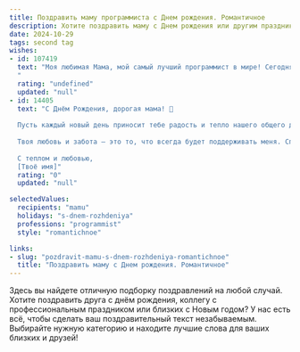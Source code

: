```yaml
---
title: Поздравить маму программиста c Днем рождения. Романтичное
description: Хотите поздравить маму c Днем рождения или другим праздником? Наш ИИ создаст незабываемое поздравление, а вы обязательно выделитесь среди других.  
date: 2024-10-29
tags: second tag
wishes:
- id: 107419
  text: "Моя любимая Мама, мой самый лучший программист в мире! Сегодня, в твой день рождения, я хочу сказать тебе, что ты – уникальный код, написанный самой жизнью, код, полный любви, нежности и бесконечной мудрости.  Твоя забота – это безупречный алгоритм счастья, а твой взгляд – самая прекрасная debug-консоль, которая всегда указывает правильный путь. Спасибо тебе за то, что ты есть, за твою фантастическую способность решать любые жизненные задачи и за то, что  ты всегда веришь в меня. С днем рождения, моя дорогая! Пусть твоя жизнь будет наполнена только позитивными событиями,  а каждый день будет как успешный компиляционный процесс – чистый и красивый результат!  Я люблю тебя!
  "
  rating: "undefined"
  updated: "null"
- id: 14405
  text: "С Днём Рождения, дорогая мама! 🎉
  
  Пусть каждый новый день приносит тебе радость и тепло нашего общего дома. Ты не только мама, но и настоящий программист, который умеет решать любые задачи с легкостью и грацией. Пусть твои проекты всегда завершаются успехом, а код твой будет всегда без ошибок.
  
  Твоя любовь и забота – это то, что всегда будет поддерживать меня. Спасибо за всё, что ты делаешь для нас. Ты – моя самая большая вдохновительница и герой.
  
  С теплом и любовью,
  [Твоё имя]"
  rating: "0"
  updated: "null"

selectedValues:
  recipients: "mamu"
  holidays: "s-dnem-rozhdeniya"
  professions: "programmist"
  style: "romantichnoe"

links:
- slug: "pozdravit-mamu-s-dnem-rozhdeniya-romantichnoe"
  title: "Поздравить маму c Днем рождения. Романтичное"
---
```


Здесь вы найдете отличную подборку поздравлений на любой случай. 
Хотите поздравить друга с днём рождения, коллегу с профессиональным праздником или близких с Новым годом? У нас есть всё, чтобы сделать ваш поздравительный текст незабываемым. Выбирайте нужную категорию и находите лучшие слова для ваших близких и друзей!
